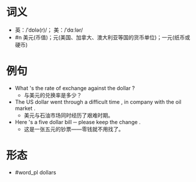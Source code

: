 # 词义
- 英：/ˈdɒlə(r)/； 美：/ˈdɑːlər/
- #n 美元(币值)；元(美国、加拿大、澳大利亚等国的货币单位)；一元(纸币或硬币)
# 例句
- What 's the rate of exchange against the dollar ?
	- 与美元的兑换率是多少？
- The US dollar went through a difficult time , in company with the oil market .
	- 美元与石油市场同时经历了艰难时期。
- Here 's a five dollar bill ─ please keep the change .
	- 这是一张五元的钞票——零钱就不用找了。
# 形态
- #word_pl dollars
